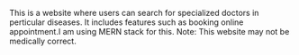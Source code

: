 This is a website where users can search for specialized doctors in perticular diseases. It includes features such as booking online appointment.I am using MERN stack for this.
Note: This website may not be medically correct.

